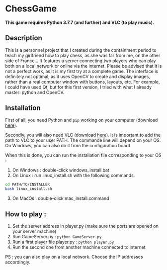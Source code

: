 # ChessGame
**This game requires Python 3.7.7 (and further) and VLC (to play music).**

## Description

This is a personnel project that I created during the containment period to teach my girlfriend how to play chess, as she was far from me, on the other side of France... It features a server connecting two players who can play both on a local network or online via the internet. Please be advised that it is not a perfect work, as it is my first try at a complete game. The interface is definitely not optimal, as it uses OpenCV to create and display images, rather than a real computer window with buttons, layouts, etc. For example, I could have used Qt, but for this first version, I tried with what I already master: python and OpenCV.

## Installation

First of all, you need Python and `pip` working on your computer (download [here](https://www.python.org/downloads/)).

Secondly, you will also need VLC (download [here](https://www.videolan.org/vlc/index.fr.html)). It is important to add the path to VLC to your user PATH. The commande line will depend on your OS. On Windows, you can also do it from the configuration board.

When this is done, you can run the installation file corresponding to your OS :
1. On Windows : double-click windows_install.bat
2. On Linux : run linux_install.sh with the following commands.	
```bash
cd PATH/TO/INSTALLER
bash linux_install.sh
```
3. On MacOs : double-click mac_install.command


## How to play :
1. Set the server address in player.py (make sure the ports are opened on your server machine)
2. Run GameServer.py : `python GameServer.py`
3. Run a first player file player.py :  `python player.py`
4. Run the second one from another machine connected to internet

PS : you can also play on a local network. Choose the IP addresses accordingly.









